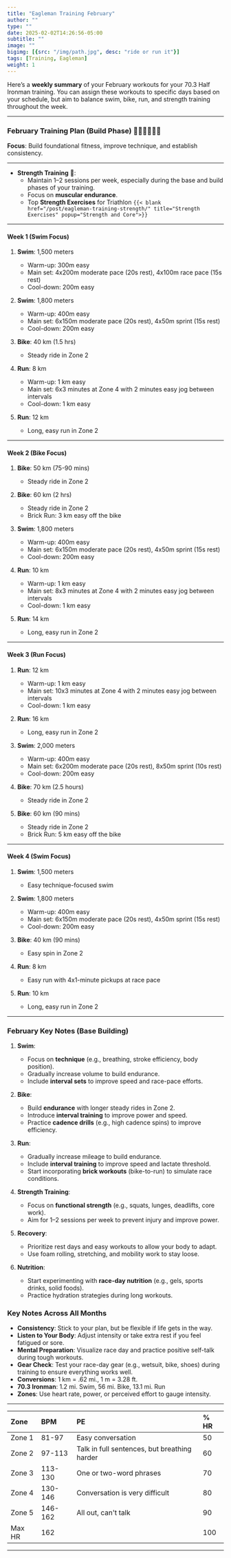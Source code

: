 ```yaml
---
title: "Eagleman Training February"
author: ""
type: ""
date: 2025-02-02T14:26:56-05:00
subtitle: ""
image: ""
bigimg: [{src: "/img/path.jpg", desc: "ride or run it"}]
tags: [Training, Eagleman]
weight: 1
---
```

Here’s a **weekly summary** of your February workouts for your 70.3 Half Ironman training. You can assign these workouts to specific days based on your schedule, but aim to balance swim, bike, run, and strength training throughout the week.

---

### **February Training Plan (Build Phase)** 🏊‍♂️🚴‍♂️🏃‍♂️ 
**Focus**: Build foundational fitness, improve technique, and establish consistency.

---

- **Strength Training** 💪:
   - Maintain 1–2 sessions per week, especially during the base and build phases of your training.
   - Focus on **muscular endurance**.  
   - Top **Strength Exercises** for Triathlon `{{< blank  href="/post/eagleman-training-strength/" title="Strength Exercises" popup="Strength and Core">}}`

---

#### **Week 1 (Swim Focus)**  
1. **Swim**: 1,500 meters  
   - Warm-up: 300m easy  
   - Main set: 4x200m moderate pace (20s rest), 4x100m race pace (15s rest)  
   - Cool-down: 200m easy  

2. **Swim**: 1,800 meters  
   - Warm-up: 400m easy  
   - Main set: 6x150m moderate pace (20s rest), 4x50m sprint (15s rest)  
   - Cool-down: 200m easy  

3. **Bike**: 40 km (1.5 hrs)  
   - Steady ride in Zone 2  

4. **Run**: 8 km  
   - Warm-up: 1 km easy  
   - Main set: 6x3 minutes at Zone 4 with 2 minutes easy jog between intervals  
   - Cool-down: 1 km easy  

5. **Run**: 12 km  
   - Long, easy run in Zone 2  

---

#### **Week 2 (Bike Focus)**  
1. **Bike**: 50 km (75-90 mins) 
   - Steady ride in Zone 2  

2. **Bike**: 60 km (2 hrs) 
   - Steady ride in Zone 2  
   - Brick Run: 3 km easy off the bike  

3. **Swim**: 1,800 meters  
   - Warm-up: 400m easy  
   - Main set: 6x150m moderate pace (20s rest), 4x50m sprint (15s rest)  
   - Cool-down: 200m easy  

4. **Run**: 10 km  
   - Warm-up: 1 km easy  
   - Main set: 8x3 minutes at Zone 4 with 2 minutes easy jog between intervals  
   - Cool-down: 1 km easy  

5. **Run**: 14 km  
   - Long, easy run in Zone 2  

---

#### **Week 3 (Run Focus)**  
1. **Run**: 12 km  
   - Warm-up: 1 km easy  
   - Main set: 10x3 minutes at Zone 4 with 2 minutes easy jog between intervals  
   - Cool-down: 1 km easy  

2. **Run**: 16 km  
   - Long, easy run in Zone 2  

3. **Swim**: 2,000 meters  
   - Warm-up: 400m easy  
   - Main set: 6x200m moderate pace (20s rest), 8x50m sprint (10s rest)  
   - Cool-down: 200m easy  

4. **Bike**: 70 km  (2.5 hours)
   - Steady ride in Zone 2  

5. **Bike**: 60 km  (90 mins)
   - Steady ride in Zone 2  
   - Brick Run: 5 km easy off the bike  

---

#### **Week 4 (Swim Focus)**  
1. **Swim**: 1,500 meters  
   - Easy technique-focused swim  

2. **Swim**: 1,800 meters  
   - Warm-up: 400m easy  
   - Main set: 6x150m moderate pace (20s rest), 4x50m sprint (15s rest)  
   - Cool-down: 200m easy  

3. **Bike**: 40 km  (90 mins)
   - Easy spin in Zone 2  

4. **Run**: 8 km  
   - Easy run with 4x1-minute pickups at race pace  

5. **Run**: 10 km  
   - Long, easy run in Zone 2 

---


### **February Key Notes (Base Building)**  

1. **Swim**:  
   - Focus on **technique** (e.g., breathing, stroke efficiency, body position).  
   - Gradually increase volume to build endurance.  
   - Include **interval sets** to improve speed and race-pace efforts.  

2. **Bike**:  
   - Build **endurance** with longer steady rides in Zone 2.  
   - Introduce **interval training** to improve power and speed.  
   - Practice **cadence drills** (e.g., high cadence spins) to improve efficiency.  

3. **Run**:  
   - Gradually increase mileage to build endurance.  
   - Include **interval training** to improve speed and lactate threshold.  
   - Start incorporating **brick workouts** (bike-to-run) to simulate race conditions.  

4. **Strength Training**:  
   - Focus on **functional strength** (e.g., squats, lunges, deadlifts, core work).  
   - Aim for 1–2 sessions per week to prevent injury and improve power.  

5. **Recovery**:  
   - Prioritize rest days and easy workouts to allow your body to adapt.  
   - Use foam rolling, stretching, and mobility work to stay loose.  

6. **Nutrition**:  
   - Start experimenting with **race-day nutrition** (e.g., gels, sports drinks, solid foods).  
   - Practice hydration strategies during long workouts. 
   
### **Key Notes Across All Months**  
- **Consistency**: Stick to your plan, but be flexible if life gets in the way.  
- **Listen to Your Body**: Adjust intensity or take extra rest if you feel fatigued or sore.  
- **Mental Preparation**: Visualize race day and practice positive self-talk during tough workouts.  
- **Gear Check**: Test your race-day gear (e.g., wetsuit, bike, shoes) during training to ensure everything works well.
- **Conversions**: 1 km = .62 mi., 1 m = 3.28 ft.
- **70.3 Ironman**: 1.2 mi. Swim, 56 mi. Bike, 13.1 mi. Run
- **Zones**: Use heart rate, power, or perceived effort to gauge intensity.

---

| Zone | BPM | PE | % HR|
| :------ |:--- | :--- | :--- |
| Zone 1 | 81-97| Easy conversation |50 |
| Zone 2 | 97-113 | Talk in full sentences, but breathing harder |60 |
| Zone 3 | 113-130 | One or two-word phrases | 70 |
| Zone 4 | 130-146 | Conversation is very difficult |80 |
| Zone 5 | 146-162 | All out, can't talk |90 |
| Max HR | 162 | |100 |

---

  